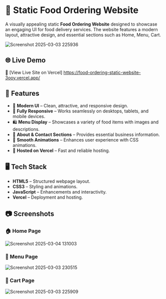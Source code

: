 # 🍔 Static Food Ordering Website

A visually appealing static **Food Ordering Website** designed to showcase an engaging UI for food delivery services. The website features a modern layout, attractive design, and essential sections such as Home, Menu, Cart.

![Screenshot 2025-03-03 225936](https://github.com/user-attachments/assets/67877ff2-7a66-4cfd-8a1e-1e8835f1a6ba)


## 🌐 Live Demo
🔗 [View Live Site on Vercel]
https://food-ordering-static-website-3ooy.vercel.app/


## 📌 Features
- 🍕 **Modern UI** – Clean, attractive, and responsive design.
- 📱 **Fully Responsive** – Works seamlessly on desktops, tablets, and mobile devices.
- 🛍️ **Menu Display** – Showcases a variety of food items with images and descriptions.
- 📝 **About & Contact Sections** – Provides essential business information.
- 🎨 **Smooth Animations** – Enhances user experience with CSS animations.
- 🚀 **Hosted on Vercel** – Fast and reliable hosting.

## 🖥️ Tech Stack
- **HTML5** – Structured webpage layout.
- **CSS3** – Styling and animations.
- **JavaScript** – Enhancements and interactivity.
- **Vercel** – Deployment and hosting.

## 📷 Screenshots

### 🏠 Home Page
![Screenshot 2025-03-04 131003](https://github.com/user-attachments/assets/5c6a9cf6-173f-4889-9370-8a3a87f9a621)


### 📜 Menu Page
![Screenshot 2025-03-03 230515](https://github.com/user-attachments/assets/5b3bfe82-e229-4965-8bdf-2dcd5823bf29)

### 🛒 Cart Page 
![Screenshot 2025-03-03 225909](https://github.com/user-attachments/assets/260477a2-62c4-4a3c-83e2-affcb736e3a0)

